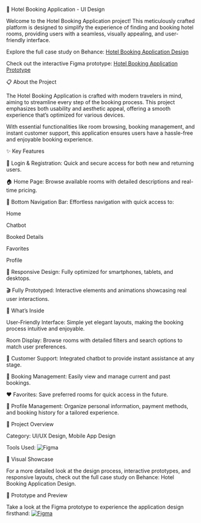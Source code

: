 🏨 Hotel Booking Application - UI Design

Welcome to the Hotel Booking Application project! This meticulously crafted platform is designed to simplify the experience of finding and booking hotel rooms, providing users with a seamless, visually appealing, and user-friendly interface.

Explore the full case study on Behance: [Hotel Booking Application Design](https://www.behance.net/gallery/202194771/Hotel-Booking-Application-Design)

Check out the interactive Figma prototype: [Hotel Booking Application Prototype](https://www.figma.com/proto/3w0qQO8jWPWYt55aiEHlte/Hotel_Booking_Application_Assignement_1?node-id=0-1&t=LUYJwxCfTGSrlHNQ-1)

📋 About the Project

The Hotel Booking Application is crafted with modern travelers in mind, aiming to streamline every step of the booking process. This project emphasizes both usability and aesthetic appeal, offering a smooth experience that’s optimized for various devices.

With essential functionalities like room browsing, booking management, and instant customer support, this application ensures users have a hassle-free and enjoyable booking experience.

✨ Key Features

🔐 Login & Registration: Quick and secure access for both new and returning users.

🏠 Home Page: Browse available rooms with detailed descriptions and real-time pricing.

📱 Bottom Navigation Bar: Effortless navigation with quick access to:

Home

Chatbot

Booked Details

Favorites

Profile

📱 Responsive Design: Fully optimized for smartphones, tablets, and desktops.

🎬 Fully Prototyped: Interactive elements and animations showcasing real user interactions.

🎨 What’s Inside

User-Friendly Interface: Simple yet elegant layouts, making the booking process intuitive and enjoyable.

Room Display: Browse rooms with detailed filters and search options to match user preferences.

💬 Customer Support: Integrated chatbot to provide instant assistance at any stage.

📅 Booking Management: Easily view and manage current and past bookings.

❤️ Favorites: Save preferred rooms for quick access in the future.

👤 Profile Management: Organize personal information, payment methods, and booking history for a tailored experience.

🌟 Project Overview

Category: UI/UX Design, Mobile App Design

Tools Used: ![Figma](https://img.shields.io/badge/Figma-F24E1E.svg?style=for-the-badge&logo=figma&logoColor=white)

📸 Visual Showcase

For a more detailed look at the design process, interactive prototypes, and responsive layouts, check out the full case study on Behance: Hotel Booking Application Design.

🚀 Prototype and Preview

Take a look at the Figma prototype to experience the application design firsthand: [![Figma](https://img.shields.io/badge/Figma-F24E1E.svg?style=for-the-badge&logo=figma&logoColor=white)](https://www.figma.com/proto/3w0qQO8jWPWYt55aiEHlte/Hotel_Booking_Application_Assignement_1?node-id=0-1&t=LUYJwxCfTGSrlHNQ-1)
